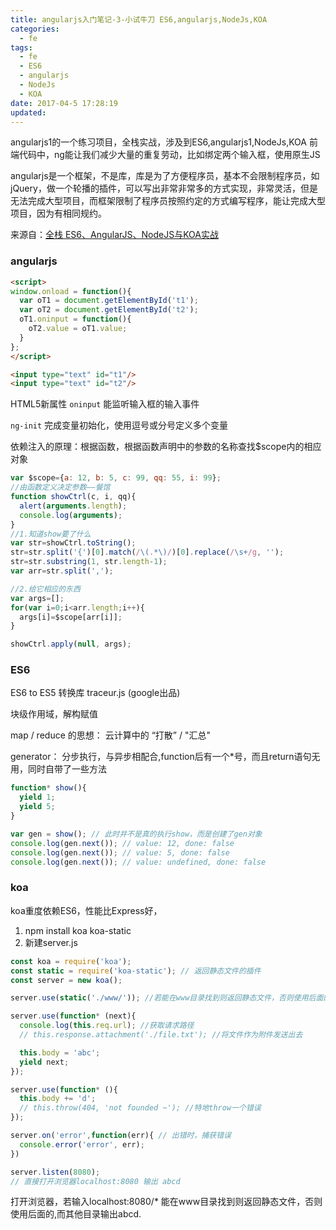 ```yaml
---
title: angularjs入门笔记-3-小试牛刀 ES6,angularjs,NodeJs,KOA
categories:
  - fe
tags:
  - fe
  - ES6
  - angularjs
  - NodeJs
  - KOA
date: 2017-04-5 17:28:19
updated: 
---
```


angularjs1的一个练习项目，全栈实战，涉及到ES6,angularjs1,NodeJs,KOA
前端代码中，ng能让我们减少大量的重复劳动，比如绑定两个输入框，使用原生JS

angularjs是一个框架，不是库，库是为了方便程序员，基本不会限制程序员，如jQuery，做一个轮播的插件，可以写出非常非常多的方式实现，非常灵活，但是无法完成大型项目，而框架限制了程序员按照约定的方式编写程序，能让完成大型项目，因为有相同规约。

来源自：[全栈 ES6、AngularJS、NodeJS与KOA实战](http://edu.csdn.net/course/detail/3181/53312?auto_start=1)

### angularjs
```html
<script>  
window.onload = function(){
  var oT1 = document.getElementById('t1');
  var oT2 = document.getElementById('t2');
  oT1.oninput = function(){
    oT2.value = oT1.value;
  }
};
</script> 

<input type="text" id="t1"/>
<input type="text" id="t2"/>
```
HTML5新属性 `oninput` 能监听输入框的输入事件

`ng-init` 完成变量初始化，使用逗号或分号定义多个变量

依赖注入的原理：根据函数，根据函数声明中的参数的名称查找$scope内的相应对象
```js
var $scope={a: 12, b: 5, c: 99, qq: 55, i: 99};
//由函数定义决定参数——餐馆
function showCtrl(c, i, qq){
  alert(arguments.length);
  console.log(arguments);
}
//1.知道show要了什么
var str=showCtrl.toString();
str=str.split('{')[0].match(/\(.*\)/)[0].replace(/\s+/g, '');
str=str.substring(1, str.length-1);
var arr=str.split(',');

//2.给它相应的东西
var args=[];
for(var i=0;i<arr.length;i++){
  args[i]=$scope[arr[i]];
}

showCtrl.apply(null, args);
```

### ES6
ES6 to ES5 转换库 traceur.js (google出品)

块级作用域，解构赋值

map / reduce 的思想： 云计算中的 “打散” / "汇总"

generator： 分步执行，与异步相配合,function后有一个*号，而且return语句无用，同时自带了一些方法
```js
function* show(){
  yield 1;
  yield 5;
}

var gen = show(); // 此时并不是真的执行show，而是创建了gen对象
console.log(gen.next()); // value: 12, done: false
console.log(gen.next()); // value: 5, done: false
console.log(gen.next()); // value: undefined, done: false
```

### koa
koa重度依赖ES6，性能比Express好，

1. npm install koa koa-static
2. 新建server.js

```js
const koa = require('koa');
const static = require('koa-static'); // 返回静态文件的插件
const server = new koa();

server.use(static('./www/')); //若能在www目录找到则返回静态文件，否则使用后面的

server.use(function* (next){
  console.log(this.req.url); //获取请求路径
  // this.response.attachment('./file.txt'); //将文件作为附件发送出去

  this.body = 'abc';
  yield next;
});

server.use(function* (){
  this.body += 'd';
  // this.throw(404, 'not founded ~'); //特地throw一个错误
});

server.on('error',function(err){ // 出错时，捕获错误
  console.error('error', err);
})

server.listen(8080); 
// 直接打开浏览器localhost:8080 输出 abcd
```
打开浏览器，若输入localhost:8080/* 能在www目录找到则返回静态文件，否则使用后面的,而其他目录输出abcd.